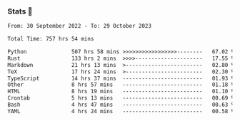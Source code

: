 ### Stats 👋
<!--START_SECTION:waka-->

```txt
From: 30 September 2022 - To: 29 October 2023

Total Time: 757 hrs 54 mins

Python              507 hrs 58 mins >>>>>>>>>>>>>>>>>--------   67.02 %
Rust                133 hrs 2 mins  >>>>---------------------   17.55 %
Markdown            21 hrs 13 mins  >------------------------   02.80 %
TeX                 17 hrs 24 mins  >------------------------   02.30 %
TypeScript          14 hrs 37 mins  -------------------------   01.93 %
Other               8 hrs 57 mins   -------------------------   01.18 %
HTML                8 hrs 19 mins   -------------------------   01.10 %
Crontab             5 hrs 13 mins   -------------------------   00.69 %
Bash                4 hrs 47 mins   -------------------------   00.63 %
YAML                4 hrs 24 mins   -------------------------   00.58 %
```

<!--END_SECTION:waka-->

<!--
**buhaytza2005/buhaytza2005** is a ✨ _special_ ✨ repository because its `README.md` (this file) appears on your GitHub profile.

Here are some ideas to get you started:

- 🔭 I’m currently working on ...
- 🌱 I’m currently learning ...
- 👯 I’m looking to collaborate on ...
- 🤔 I’m looking for help with ...
- 💬 Ask me about ...
- 📫 How to reach me: ...
- 😄 Pronouns: ...
- ⚡ Fun fact: ...
-->


